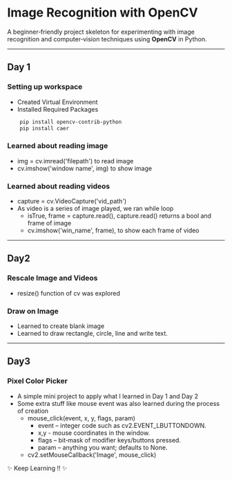 # Image Recognition with OpenCV

A beginner‑friendly project skeleton for experimenting with image recognition and computer‑vision techniques using **OpenCV** in Python.

---

## Day 1
### Setting up workspace
- Created Virtual Environment
- Installed Required Packages 
``` bash
    pip install opencv-contrib-python
    pip install caer
```
### Learned about reading image 
- img = cv.imread('filepath') to read image
- cv.imshow('window name', img) to show image

### Learned about reading videos
- capture = cv.VideoCapture('vid_path')
- As video is a series of image played, we ran while loop
    - isTrue, frame = capture.read(), capture.read() returns a bool and frame of image
    - cv.imshow('win_name', frame), to show each frame of video

---

## Day2
### Rescale Image and Videos
- resize() function of cv was explored

### Draw on Image
- Learned to create blank image
- Learned to draw rectangle, circle, line and write text.

---

## Day3

### Pixel Color Picker
- A simple mini project to apply what I learned in Day 1 and Day 2
- Some extra stuff like mouse event was also learned during the process of creation
    - mouse_click(event, x, y, flags, param)
        - event – integer code such as cv2.EVENT_LBUTTONDOWN.
        - x,y - mouse coordinates in the window.
        - flags – bit‑mask of modifier keys/buttons pressed.
        - param – anything you want; defaults to None.
    - cv2.setMouseCallback('Image', mouse_click)

✨ Keep Learning !! ✨


